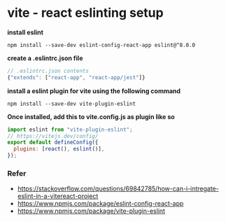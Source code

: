 # vite - react eslinting setup

**install eslint**

```console
npm install --save-dev eslint-config-react-app eslint@^8.0.0
```

**create a .eslintrc.json file**

```jsx
// .eslintrc.json contents
{"extends": ["react-app", "react-app/jest"]}
```

**install a eslint plugin for vite using the following command**

```console
npm install --save-dev vite-plugin-eslint
```

**Once installed, add this to vite.config.js as plugin like so**

```jsx
import eslint from "vite-plugin-eslint";
// https://vitejs.dev/config/
export default defineConfig({
  plugins: [react(), eslint()],
});
```

### Refer
- https://stackoverflow.com/questions/69842785/how-can-i-intregate-eslint-in-a-vitereact-project
- https://www.npmjs.com/package/eslint-config-react-app
- https://www.npmjs.com/package/vite-plugin-eslint

